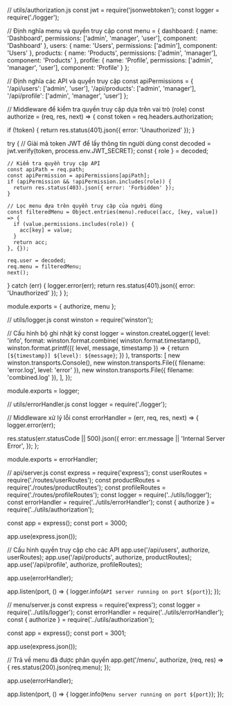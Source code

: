 // utils/authorization.js
const jwt = require('jsonwebtoken');
const logger = require('./logger');

// Định nghĩa menu và quyền truy cập
const menu = {
  dashboard: {
    name: 'Dashboard',
    permissions: ['admin', 'manager', 'user'],
    component: 'Dashboard'
  },
  users: {
    name: 'Users',
    permissions: ['admin'],
    component: 'Users'
  },
  products: {
    name: 'Products',
    permissions: ['admin', 'manager'],
    component: 'Products'
  },
  profile: {
    name: 'Profile',
    permissions: ['admin', 'manager', 'user'],
    component: 'Profile'
  }
};

// Định nghĩa các API và quyền truy cập
const apiPermissions = {
  '/api/users': ['admin', 'user'],
  '/api/products': ['admin', 'manager'],
  '/api/profile': ['admin', 'manager', 'user']
};

// Middleware để kiểm tra quyền truy cập dựa trên vai trò (role)
const authorize = (req, res, next) => {
  const token = req.headers.authorization;

  if (!token) {
    return res.status(401).json({ error: 'Unauthorized' });
  }

  try {
    // Giải mã token JWT để lấy thông tin người dùng
    const decoded = jwt.verify(token, process.env.JWT_SECRET);
    const { role } = decoded;

    // Kiểm tra quyền truy cập API
    const apiPath = req.path;
    const apiPermission = apiPermissions[apiPath];
    if (apiPermission && !apiPermission.includes(role)) {
      return res.status(403).json({ error: 'Forbidden' });
    }

    // Lọc menu dựa trên quyền truy cập của người dùng
    const filteredMenu = Object.entries(menu).reduce((acc, [key, value]) => {
      if (value.permissions.includes(role)) {
        acc[key] = value;
      }
      return acc;
    }, {});

    req.user = decoded;
    req.menu = filteredMenu;
    next();
  } catch (err) {
    logger.error(err);
    return res.status(401).json({ error: 'Unauthorized' });
  }
};

module.exports = { authorize, menu };

// utils/logger.js
const winston = require('winston');

// Cấu hình bộ ghi nhật ký
const logger = winston.createLogger({
  level: 'info',
  format: winston.format.combine(
    winston.format.timestamp(),
    winston.format.printf(({ level, message, timestamp }) => {
      return `[${timestamp}] ${level}: ${message}`;
    })
  ),
  transports: [
    new winston.transports.Console(),
    new winston.transports.File({ filename: 'error.log', level: 'error' }),
    new winston.transports.File({ filename: 'combined.log' }),
  ],
});

module.exports = logger;

// utils/errorHandler.js
const logger = require('./logger');

// Middleware xử lý lỗi
const errorHandler = (err, req, res, next) => {
  logger.error(err);

  res.status(err.statusCode || 500).json({
    error: err.message || 'Internal Server Error',
  });
};

module.exports = errorHandler;

// api/server.js
const express = require('express');
const userRoutes = require('./routes/userRoutes');
const productRoutes = require('./routes/productRoutes');
const profileRoutes = require('./routes/profileRoutes');
const logger = require('../utils/logger');
const errorHandler = require('../utils/errorHandler');
const { authorize } = require('../utils/authorization');

const app = express();
const port = 3000;

app.use(express.json());

// Cấu hình quyền truy cập cho các API
app.use('/api/users', authorize, userRoutes);
app.use('/api/products', authorize, productRoutes);
app.use('/api/profile', authorize, profileRoutes);

app.use(errorHandler);

app.listen(port, () => {
  logger.info(`API server running on port ${port}`);
});

// menu/server.js
const express = require('express');
const logger = require('../utils/logger');
const errorHandler = require('../utils/errorHandler');
const { authorize } = require('../utils/authorization');

const app = express();
const port = 3001;

app.use(express.json());

// Trả về menu đã được phân quyền
app.get('/menu', authorize, (req, res) => {
  res.status(200).json(req.menu);
});

app.use(errorHandler);

app.listen(port, () => {
  logger.info(`Menu server running on port ${port}`);
});
